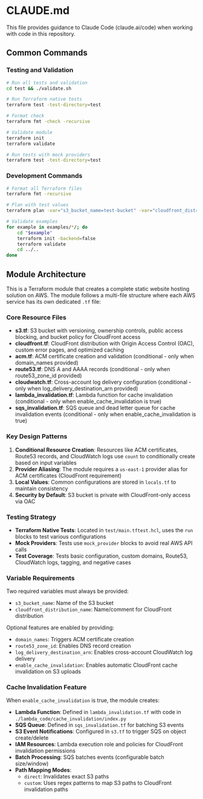 # CLAUDE.md

This file provides guidance to Claude Code (claude.ai/code) when working with code in this repository.

## Common Commands

### Testing and Validation
```bash
# Run all tests and validation
cd test && ./validate.sh

# Run Terraform native tests
terraform test -test-directory=test

# Format check
terraform fmt -check -recursive

# Validate module
terraform init
terraform validate

# Run tests with mock providers
terraform test -test-directory=test
```

### Development Commands
```bash
# Format all Terraform files
terraform fmt -recursive

# Plan with test values
terraform plan -var="s3_bucket_name=test-bucket" -var="cloudfront_distribution_name=test-dist"

# Validate examples
for example in examples/*/; do
    cd "$example"
    terraform init -backend=false
    terraform validate
    cd ../..
done
```

## Module Architecture

This is a Terraform module that creates a complete static website hosting solution on AWS. The module follows a multi-file structure where each AWS service has its own dedicated `.tf` file:

### Core Resource Files
- **s3.tf**: S3 bucket with versioning, ownership controls, public access blocking, and bucket policy for CloudFront access
- **cloudfront.tf**: CloudFront distribution with Origin Access Control (OAC), custom error pages, and optimized caching
- **acm.tf**: ACM certificate creation and validation (conditional - only when domain_names provided)
- **route53.tf**: DNS A and AAAA records (conditional - only when route53_zone_id provided)
- **cloudwatch.tf**: Cross-account log delivery configuration (conditional - only when log_delivery_destination_arn provided)
- **lambda_invalidation.tf**: Lambda function for cache invalidation (conditional - only when enable_cache_invalidation is true)
- **sqs_invalidation.tf**: SQS queue and dead letter queue for cache invalidation events (conditional - only when enable_cache_invalidation is true)

### Key Design Patterns
1. **Conditional Resource Creation**: Resources like ACM certificates, Route53 records, and CloudWatch logs use `count` to conditionally create based on input variables
2. **Provider Aliasing**: The module requires a `us-east-1` provider alias for ACM certificates (CloudFront requirement)
3. **Local Values**: Common configurations are stored in `locals.tf` to maintain consistency
4. **Security by Default**: S3 bucket is private with CloudFront-only access via OAC

### Testing Strategy
- **Terraform Native Tests**: Located in `test/main.tftest.hcl`, uses the `run` blocks to test various configurations
- **Mock Providers**: Tests use `mock_provider` blocks to avoid real AWS API calls
- **Test Coverage**: Tests basic configuration, custom domains, Route53, CloudWatch logs, tagging, and negative cases

### Variable Requirements
Two required variables must always be provided:
- `s3_bucket_name`: Name of the S3 bucket
- `cloudfront_distribution_name`: Name/comment for CloudFront distribution

Optional features are enabled by providing:
- `domain_names`: Triggers ACM certificate creation
- `route53_zone_id`: Enables DNS record creation
- `log_delivery_destination_arn`: Enables cross-account CloudWatch log delivery
- `enable_cache_invalidation`: Enables automatic CloudFront cache invalidation on S3 uploads

### Cache Invalidation Feature
When `enable_cache_invalidation` is true, the module creates:
- **Lambda Function**: Defined in `lambda_invalidation.tf` with code in `./lambda_code/cache_invalidation/index.py`
- **SQS Queue**: Defined in `sqs_invalidation.tf` for batching S3 events
- **S3 Event Notifications**: Configured in `s3.tf` to trigger SQS on object create/delete
- **IAM Resources**: Lambda execution role and policies for CloudFront invalidation permissions
- **Batch Processing**: SQS batches events (configurable batch size/window)
- **Path Mapping Modes**:
  - `direct`: Invalidates exact S3 paths
  - `custom`: Uses regex patterns to map S3 paths to CloudFront invalidation paths